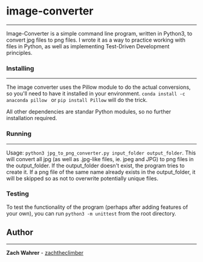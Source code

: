 # image-converter
---
Image-Converter is a simple command line program, written in Python3, to convert jpg files to png files. I wrote it as a way to practice working with files in Python, as well as implementing Test-Driven Development principles.


### Installing
---
The image converter uses the Pillow module to do the actual conversions, so you'll need to have it installed in your environment. `conda install -c anaconda pillow
` or `pip install Pillow` will do the trick.

All other dependencies are standar Python modules, so no further installation required.

### Running
---
Usage: `python3 jpg_to_png_converter.py input_folder output_folder`. This will convert all jpg (as well as .jpg-like files, ie. jpeg and JPG) to png files in the output_folder. If the output_folder doesn't exist, the program tries to create it. If a png file of the same name already exists in the output_folder, it will be skipped so as not to overwrite potentially unique files.

### Testing
To test the functionality of the program (perhaps after adding features of your own), you can run `python3 -m unittest` from the root directory.

## Author
---
**Zach Wahrer** - [zachtheclimber](https://github.com/zachtheclimber)

